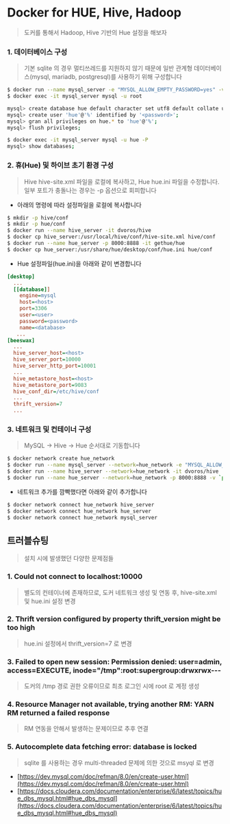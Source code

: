 # Docker for HUE, Hive, Hadoop
> 도커를 통해서 Hadoop, Hive 기반의 Hue 설정을 해보자

### 1. 데이터베이스 구성
> 기본 sqlite 의 경우 멀티쓰레드를 지원하지 않기 때문에 일반 관계형 데이터베이스(mysql, mariadb, postgresql)를 사용하기 위해 구성합니다
```bash
$ docker run --name mysql_server -e "MYSQL_ALLOW_EMPTY_PASSWORD=yes" -v `pwd`/data/mysql:/var/lib/mysql -dit mysql
$ docker exec -it mysql_server mysql -u root

mysql> create database hue default character set utf8 default collate utf8_general_ci;
mysql> create user 'hue'@'%' identified by '<password>';
mysql> gran all privileges on hue.* to 'hue'@'%';
mysql> flush privileges;

$ docker exec -it mysql_server mysql -u hue -P
mysql> show databases;
```

### 2. 휴(Hue) 및 하이브 초기 환경 구성
> Hive hive-site.xml 파일을 로컬에 복사하고, Hue hue.ini 파일을 수정합니다. 일부 포트가 충돌나는 경우는 -p 옵션으로 회피합니다
* 아래의 명령에 따라 설정파일을 로컬에 복사합니다
```bash
$ mkdir -p hive/conf
$ mkdir -p hue/conf
$ docker run --name hive_server -it dvoros/hive
$ docker cp hive_server:/usr/local/hive/conf/hive-site.xml hive/conf
$ docker run --name hue_server -p 8000:8888 -it gethue/hue
$ docker cp hue_server:/usr/share/hue/desktop/conf/hue.ini hue/conf
```
* Hue 설정파일(hue.ini)을 아래와 같이 변경합니다
```ini
[desktop]
  ...
  [[database]]
    engine=mysql
    host=<host>
    port=3306
    user=<user>
    password=<password>
    name=<database>
   ...
[beeswax]
  ...
  hive_server_host=<host>
  hive_server_port=10000
  hive_server_http_port=10001
  ...
  hive_metastore_host=<host>
  hive_metastore_port=9083
  hive_conf_dir=/etc/hive/conf
  ...
  thrift_version=7
  ...
```

### 3. 네트워크 및 컨테이너 구성
> MySQL -> Hive -> Hue 순서대로 기동합니다 
```bash
$ docker network create hue_network
$ docker run --name mysql_server --network=hue_network -e "MYSQL_ALLOW_EMPTY_PASSWORD=yes" -v `pwd`/data/mysql:/var/lib/mysql -dit mysql
$ docker run --name hive_server --network=hue_network -it dvoros/hive
$ docker run --name hue_server --network=hue_network -p 8000:8888 -v `pwd`/hive/conf:/etc/hive/conf -v `pwd`/hue/conf/hue.ini:/usr/share/hue/desktop/conf/z-hue.ini -it gethue/hue
```
* 네트워크 추가를 깜빡했다면 아래와 같이 추가합니다
```bash
$ docker network connect hue_network hive_server
$ docker network connect hue_network hue_server
$ docker network connect hue_network mysql_server
```

## 트러블슈팅
> 설치 시에 발생했던 다양한 문제점들
### 1. Could not connect to localhost:10000
> 별도의 컨테이너에 존재하므로, 도커 네트워크 생성 및 연동 후, hive-site.xml 및 hue.ini 설정 변경
### 2.  Thrift version configured by property thrift\_version might be too high
> hue.ini 설정에서 thrift\_version=7 로 변경
### 3. Failed to open new session: Permission denied: user=admin, access=EXECUTE, inode="/tmp":root:supergroup:drwxrwx---
> 도커의 /tmp 경로 권한 오류이므로 최초 로그인 시에 root 로 계정 생성
### 4. Resource Manager not available, trying another RM: YARN RM returned a failed response
> RM 연동을 안해서 발생하는 문제이므로 추후 연결
### 5. Autocomplete data fetching error: database is locked
> sqlite 를 사용하는 경우 multi-threaded 문제에 의한 것으로 msyql 로 변경
* [https://dev.mysql.com/doc/refman/8.0/en/create-user.html](https://dev.mysql.com/doc/refman/8.0/en/create-user.html)
* [https://docs.cloudera.com/documentation/enterprise/6/latest/topics/hue_dbs_mysql.html#hue_dbs_mysql](https://docs.cloudera.com/documentation/enterprise/6/latest/topics/hue_dbs_mysql.html#hue_dbs_mysql)

